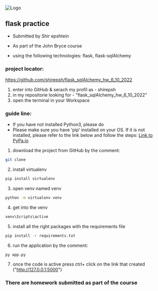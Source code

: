 
![Logo](project/static/library.png)

## **flask practice**

- Submitted by Shir epshtein
- As part of the John Bryce course

- using the following technologies: flask, flask-sqlAlchemy

### **project locator:**
https://github.com/shirepsh/flask_sqlAlchemy_hw_6_10_2022
1. enter into GitHub & serach my profil as - shirepsh
2. in my repositorie looking for - "flask_sqlAlchemy_hw_6_10_2022"
3. open the terminal in your Workspace 

### **guide line:**
- If you have not installed Python3, please do
- Please make sure you have 'pip' installed on your OS. 
If it is not installed, please refer to the link below and follow the steps: [Link to PyPa.io](https://pip.pypa.io/en/stable/cli/pip_install/)

1. download the project from GitHub by the comment:
```bash
git clone
```
2. install virtualenv
```bash 
pip install virtualenv
```
3. open venv named venv
```bash
python -m virtualenv venv
```
4. get into the venv 
```bash
venv\Scripts\active
```
5. install all the right packages with the requirements file
```bash
pip install -r requirements.txt  
``` 
6. run the application by the comment:
```
py app.py
```
7. once the code is active press ctrl+ click on the link that created ("http://127.0.0.1:5000")
### **There are homework submitted as part of the course**
